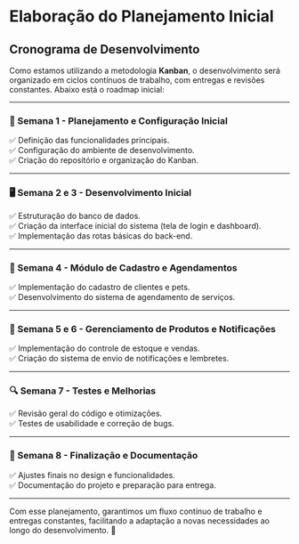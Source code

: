 # Elaboração do Planejamento Inicial

## Cronograma de Desenvolvimento

Como estamos utilizando a metodologia **Kanban**, o desenvolvimento será organizado em ciclos contínuos de trabalho, com entregas e revisões constantes. Abaixo está o roadmap inicial:

---

### 📌 Semana 1 - Planejamento e Configuração Inicial
✅ Definição das funcionalidades principais.  
✅ Configuração do ambiente de desenvolvimento.  
✅ Criação do repositório e organização do Kanban.  

---

### 🖥️ Semana 2 e 3 - Desenvolvimento Inicial
✅ Estruturação do banco de dados.  
✅ Criação da interface inicial do sistema (tela de login e dashboard).  
✅ Implementação das rotas básicas do back-end.  

---

### 🐶 Semana 4 - Módulo de Cadastro e Agendamentos
✅ Implementação do cadastro de clientes e pets.  
✅ Desenvolvimento do sistema de agendamento de serviços.  

---

### 🛒 Semana 5 e 6 - Gerenciamento de Produtos e Notificações
✅ Implementação do controle de estoque e vendas.  
✅ Criação do sistema de envio de notificações e lembretes.  

---

### 🔍 Semana 7 - Testes e Melhorias
✅ Revisão geral do código e otimizações.  
✅ Testes de usabilidade e correção de bugs.  

---

### 📜 Semana 8 - Finalização e Documentação
✅ Ajustes finais no design e funcionalidades.  
✅ Documentação do projeto e preparação para entrega.  

---

Com esse planejamento, garantimos um fluxo contínuo de trabalho e entregas constantes, facilitando a adaptação a novas necessidades ao longo do desenvolvimento. 🚀
